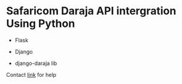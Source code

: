 # Safaricom Daraja API intergration Using Python

* Flask

* Django

* django-daraja lib

Contact [link](mwaiseghegift4@gmail.com) for help
